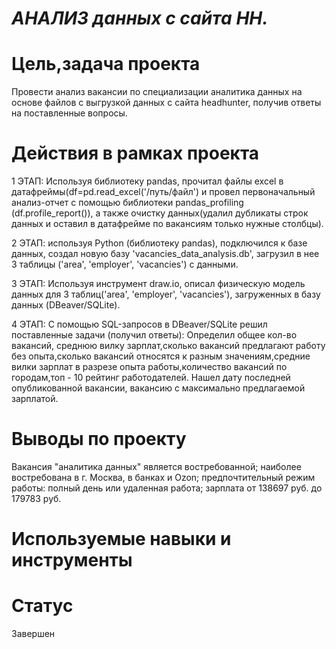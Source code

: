 # ***АНАЛИЗ данных с сайта НН.***

# Цель,задача проекта
Провести анализ вакансии по специализации аналитика данных на основе файлов с выгрузкой данных с сайта headhunter, получив ответы на поставленные вопросы.

# Действия в рамках проекта
1 ЭТАП: Используя библиотеку pandas, прочитал файлы excel в датафреймы(df=pd.read_excel('/путь/файл') и провел первоначальный анализ-отчет с помощью библиотеки pandas_profiling (df.profile_report()), а также очистку данных(удалил дубликаты строк данных и оставил в датафрейме по вакансиям только нужные столбцы).

2 ЭТАП: используя Python (библиотеку pandas), подключился к базе данных, создал новую базу 'vacancies_data_analysis.db', загрузил в нее 3 таблицы ('area', 'employer', 'vacancies') с данными.

3 ЭТАП: Используя инструмент draw.io, описал физическую модель данных для 3 таблиц('area', 'employer', 'vacancies'), загруженных в базу данных (DBeaver/SQLite).

4 ЭТАП: С помощью SQL-запросов в DBeaver/SQLite решил поставленные задачи (получил ответы): Определил общее кол-во вакансий, среднюю вилку зарплат,сколько вакансий предлагают работу без опыта,сколько вакансий относятся к разным значениям,средние вилки зарплат в разрезе опыта работы,количество вакансий по городам,топ - 10 рейтинг работодателей. Нашел дату последней опубликованной вакансии, вакансию с максимально предлагаемой зарплатой.

# Выводы по проекту
 Вакансия "аналитика данных" является востребованной; наиболее востребована в г. Москва, в банках и Ozon; предпочтительный режим работы: полный день или удаленная работа; зарплата от 138697 руб. до 179783 руб.
 # Используемые навыки и инструменты





# Статус
Завершен
